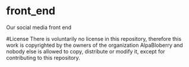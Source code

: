 # front_end
Our social media front end


#License
There is voluntarily no license in this repository, therefore this work is copyrighted by the owners of the organization AlpaBloberry and nobody else is allowed to copy, distribute or modify it, except for contributing to this repository.
